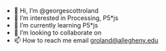 - 👋 Hi, I’m @georgescottroland
- 👀 I’m interested in Processing, P5*js
- 🌱 I’m currently learning P5*js
- 💞️ I’m looking to collaborate on 
- 📫 How to reach me email groland@allegheny.edu

<!---
georgescottroland/georgescottroland is a ✨ special ✨ repository because its `README.md` (this file) appears on your GitHub profile.
You can click the Preview link to take a look at your changes.
--->
